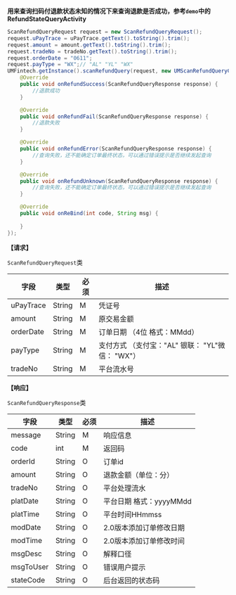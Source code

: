 **用来查询扫码付退款状态未知的情况下来查询退款是否成功，参考`demo`中的RefundStateQueryActivity**


```java
ScanRefundQueryRequest request = new ScanRefundQueryRequest();
request.uPayTrace = uPayTrace.getText().toString().trim();
request.amount = amount.getText().toString().trim();
request.tradeNo = tradeNo.getText().toString().trim();
request.orderDate = "0611";
request.payType = "WX";// "AL" "YL" "WX"
UMFintech.getInstance().scanRefundQuery(request, new UMScanRefundQueryCallback() {
    @Override
    public void onRefundSuccess(ScanRefundQueryResponse response) {
        //退款成功
    }

    @Override
    public void onRefundFail(ScanRefundQueryResponse response) {
        //退款失败
    }

    @Override
    public void onRefundError(ScanRefundQueryResponse response) {
        //查询失败，还不能确定订单最终状态，可以通过错误提示是否继续发起查询
    }

    @Override
    public void onRefundUnknown(ScanRefundQueryResponse response) {
        //查询失败，还不能确定订单最终状态，可以通过错误提示是否继续发起查询
    }

    @Override
    public void onReBind(int code, String msg) {
                
    }
});
```

**【请求】**

`ScanRefundQueryRequest`类

| 字段  | 类型  | 必须  | 描述  |
| ------------ | ------------ | ------------ | ------------ |
| uPayTrace | String  | M  | 凭证号 |
| amount | String  | M  | 原交易金额 |
| orderDate | String | M | 订单日期 （4位 格式：MMdd） |
| payType | String | M | 支付方式 （支付宝："AL" 银联： "YL"微信： "WX"） |
| tradeNo | String | M | 平台流水号 |


**【响应】**

`ScanRefundQueryResponse`类

| 字段  | 类型  | 必须  | 描述  |
| ------------ | ------------ | ------------ | ------------ |
| message  | String  | M  | 响应信息  |
| code  | int  | M  | 返回码  |
| orderId  | String  | O  | 订单id  |
| amount  | String  | O  | 退款金额（单位：分）  |
| tradeNo  | String  | O  | 平台处理流水  |
| platDate  | String  | O  | 平台日期 格式：yyyyMMdd  |
| platTime  | String  | O  | 平台时间HHmmss  |
| modDate | String  | O  | 2.0版本添加订单修改日期 |
| modTime | String  |  O | 2.0版本添加订单修改时间 |
| msgDesc | String  | O  | 解释口径 |
| msgToUser | String  | O  | 错误用户提示 |
| stateCode | String  |  O | 后台返回的状态码 |


